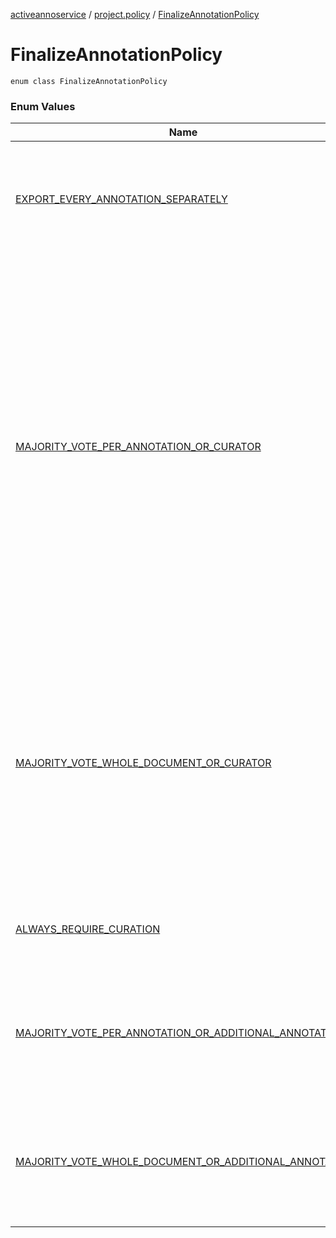 [activeannoservice](../../index.md) / [project.policy](../index.md) / [FinalizeAnnotationPolicy](./index.md)

# FinalizeAnnotationPolicy

`enum class FinalizeAnnotationPolicy`

### Enum Values

| Name | Summary |
|---|---|
| [EXPORT_EVERY_ANNOTATION_SEPARATELY](-e-x-p-o-r-t_-e-v-e-r-y_-a-n-n-o-t-a-t-i-o-n_-s-e-p-a-r-a-t-e-l-y.md) | Don't merge annotations, export every single one created by annotators. No automatic curation requests. |
| [MAJORITY_VOTE_PER_ANNOTATION_OR_CURATOR](-m-a-j-o-r-i-t-y_-v-o-t-e_-p-e-r_-a-n-n-o-t-a-t-i-o-n_-o-r_-c-u-r-a-t-o-r.md) | for 1 annotator: will automatically be finalized for 2 annotator: identical answers: finalized, else curator for 3 annotator: identical answers: finalized, 2+ identical answers for every annotation: finalized, else curator for 4 annotator: identical answers: finalized, 3+ identical answers for every annotation: finalized, else curator ... |
| [MAJORITY_VOTE_WHOLE_DOCUMENT_OR_CURATOR](-m-a-j-o-r-i-t-y_-v-o-t-e_-w-h-o-l-e_-d-o-c-u-m-e-n-t_-o-r_-c-u-r-a-t-o-r.md) | for 1 annotator: will automatically be finalized for 2 annotator: identical answers: finalized, else curator for 3 annotator: identical answers: finalized, else curator for 4 annotator: identical answers: finalized, else curator |
| [ALWAYS_REQUIRE_CURATION](-a-l-w-a-y-s_-r-e-q-u-i-r-e_-c-u-r-a-t-i-o-n.md) | Always require curation, even on full agreement of annotators |
| [MAJORITY_VOTE_PER_ANNOTATION_OR_ADDITIONAL_ANNOTATOR](-m-a-j-o-r-i-t-y_-v-o-t-e_-p-e-r_-a-n-n-o-t-a-t-i-o-n_-o-r_-a-d-d-i-t-i-o-n-a-l_-a-n-n-o-t-a-t-o-r.md) | On disagreement, instead of curation, ask another annotator (if no more annotators exist, inform manager) |
| [MAJORITY_VOTE_WHOLE_DOCUMENT_OR_ADDITIONAL_ANNOTATOR](-m-a-j-o-r-i-t-y_-v-o-t-e_-w-h-o-l-e_-d-o-c-u-m-e-n-t_-o-r_-a-d-d-i-t-i-o-n-a-l_-a-n-n-o-t-a-t-o-r.md) | On disagreement, instead of curation, ask another annotator (if no more annotators exist, inform manager) |
